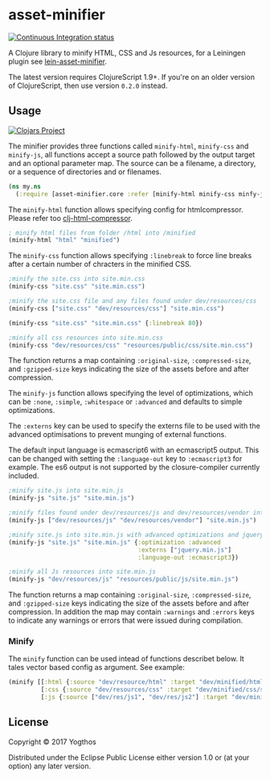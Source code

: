 # asset-minifier

[![Continuous Integration status](https://secure.travis-ci.org/yogthos/asset-minifier.png)](http://travis-ci.org/yogthos/asset-minifier)

A Clojure library to minify HTML, CSS and Js resources, for a Leiningen plugin see [lein-asset-minifier](https://github.com/yogthos/lein-asset-minifier).

The latest version requires ClojureScript 1.9+. If you're on an older version of ClojureScript, then use version `0.2.0` instead.

## Usage

[![Clojars Project](http://clojars.org/asset-minifier/latest-version.svg)](http://clojars.org/asset-minifier)

The minifier provides three functions called `minify-html`, `minify-css` and `minify-js`, all functions accept a source path followed by the output target and an optional parameter map. The source can be a filename, a directory, or a sequence of directories and or filenames.

```clojure
(ns my.ns
  (:require [asset-minifier.core :refer [minify-html minify-css minfy-js minify]]))
```

The `minify-html` function allows specifying config for htmlcompressor. Please refer too [clj-html-compressor](https://github.com/Atsman/clj-html-compressor).

```clojure
; minify html files from folder /html into /minified
(minify-html "html" "minified")
```

The `minify-css` function allows specifying `:linebreak` to force line breaks after a certain number of chracters in the minified CSS.

```clojure
;minify the site.css into site.min.css
(minify-css "site.css" "site.min.css")

;minify the site.css file and any files found under dev/resources/css
(minify-css ["site.css" "dev/resources/css"] "site.min.css")

(minify-css "site.css" "site.min.css" {:linebreak 80})

;minify all css resources into site.min.css
(minify-css "dev/resources/css" "resources/public/css/site.min.css")
```
The function returns a map containing `:original-size`, `:compressed-size`, and `:gzipped-size` keys indicating the size of the assets before and after compression.


The `minify-js` function allows specifying the level of optimizations, which can be `:none`, `:simple`, `:whitespace` or `:advanced` and defaults to simple optimizations.

The `:externs` key can be used to specify the externs file to be used with the advanced optimisations to prevent munging of external functions.

The default input language is ecmascript6 with an ecmascript5 output. This can be changed with setting the `:language-out` key to `:ecmascript3` for example. The es6 output is not supported by the closure-compiler currently included.

```clojure
;minify site.js into site.min.js
(minify-js "site.js" "site.min.js")

;minify files found under dev/resources/js and dev/resources/vendor into site.min.js
(minify-js ["dev/resources/js" "dev/resources/vendor"] "site.min.js")

;minify site.js into site.min.js with advanced optimizations and jquery externs
(minify-js "site.js" "site.min.js" {:optimization :advanced
                                    :externs ["jquery.min.js"]
                                    :language-out :ecmascript3})

;minify all Js resources into site.min.js
(minify-js "dev/resources/js" "resources/public/js/site.min.js")
```

The function returns a map containing `:original-size`, `:compressed-size`, and `:gzipped-size` keys indicating the size of the assets before and after compression. In addition the map may contain `:warnings` and `:errors` keys to indicate any warnings or errors that were issued during compilation.

### Minify

The `minify` function can be used intead of functions describet below. It tales vector based config as argument. See example:

```clojure
(minify [[:html {:source "dev/resource/html" :target "dev/minified/html"}]
         [:css {:source "dev/resources/css" :target "dev/minified/css/styles.min.css"}]
         [:js {:source ["dev/res/js1", "dev/res/js2"] :target "dev/minified/js/script.min.js"}]])
```

## License

Copyright © 2017 Yogthos

Distributed under the Eclipse Public License either version 1.0 or (at
your option) any later version.
